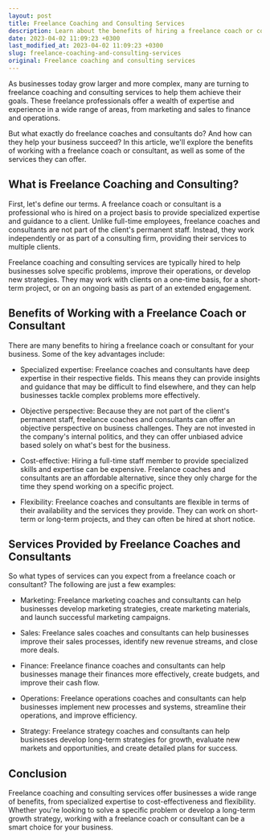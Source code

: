 ```yaml
---
layout: post
title: Freelance Coaching and Consulting Services
description: Learn about the benefits of hiring a freelance coach or consultant for your business. Find out what services they offer and how they can help improve your bottom line.
date: 2023-04-02 11:09:23 +0300
last_modified_at: 2023-04-02 11:09:23 +0300
slug: freelance-coaching-and-consulting-services
original: Freelance coaching and consulting services
---
```

As businesses today grow larger and more complex, many are turning to freelance coaching and consulting services to help them achieve their goals. These freelance professionals offer a wealth of expertise and experience in a wide range of areas, from marketing and sales to finance and operations.

But what exactly do freelance coaches and consultants do? And how can they help your business succeed? In this article, we'll explore the benefits of working with a freelance coach or consultant, as well as some of the services they can offer.

## What is Freelance Coaching and Consulting?

First, let's define our terms. A freelance coach or consultant is a professional who is hired on a project basis to provide specialized expertise and guidance to a client. Unlike full-time employees, freelance coaches and consultants are not part of the client's permanent staff. Instead, they work independently or as part of a consulting firm, providing their services to multiple clients.

Freelance coaching and consulting services are typically hired to help businesses solve specific problems, improve their operations, or develop new strategies. They may work with clients on a one-time basis, for a short-term project, or on an ongoing basis as part of an extended engagement.

## Benefits of Working with a Freelance Coach or Consultant

There are many benefits to hiring a freelance coach or consultant for your business. Some of the key advantages include:

- Specialized expertise: Freelance coaches and consultants have deep expertise in their respective fields. This means they can provide insights and guidance that may be difficult to find elsewhere, and they can help businesses tackle complex problems more effectively.

- Objective perspective: Because they are not part of the client's permanent staff, freelance coaches and consultants can offer an objective perspective on business challenges. They are not invested in the company's internal politics, and they can offer unbiased advice based solely on what's best for the business.

- Cost-effective: Hiring a full-time staff member to provide specialized skills and expertise can be expensive. Freelance coaches and consultants are an affordable alternative, since they only charge for the time they spend working on a specific project.

- Flexibility: Freelance coaches and consultants are flexible in terms of their availability and the services they provide. They can work on short-term or long-term projects, and they can often be hired at short notice.

## Services Provided by Freelance Coaches and Consultants

So what types of services can you expect from a freelance coach or consultant? The following are just a few examples:

- Marketing: Freelance marketing coaches and consultants can help businesses develop marketing strategies, create marketing materials, and launch successful marketing campaigns.

- Sales: Freelance sales coaches and consultants can help businesses improve their sales processes, identify new revenue streams, and close more deals.

- Finance: Freelance finance coaches and consultants can help businesses manage their finances more effectively, create budgets, and improve their cash flow.

- Operations: Freelance operations coaches and consultants can help businesses implement new processes and systems, streamline their operations, and improve efficiency.

- Strategy: Freelance strategy coaches and consultants can help businesses develop long-term strategies for growth, evaluate new markets and opportunities, and create detailed plans for success.

## Conclusion

Freelance coaching and consulting services offer businesses a wide range of benefits, from specialized expertise to cost-effectiveness and flexibility. Whether you're looking to solve a specific problem or develop a long-term growth strategy, working with a freelance coach or consultant can be a smart choice for your business.